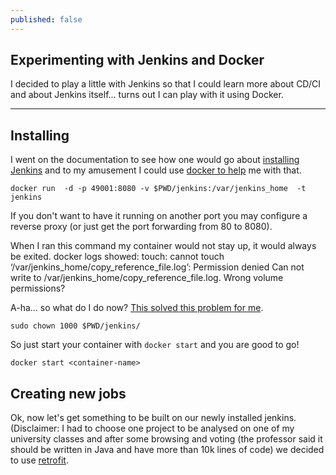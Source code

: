 ```yaml
---
published: false
---
```



## Experimenting with Jenkins and Docker

I decided to play a little with Jenkins so that I could learn more about CD/CI and about Jenkins itself... turns out I can play with it using Docker.

***


## Installing

I went on the documentation to see how one would go about [installing Jenkins](https://wiki.jenkins-ci.org/display/JENKINS/Installing+Jenkins) and to my amusement I could use [docker to help](https://wiki.jenkins-ci.org/display/JENKINS/Installing+Jenkins+with+Docker) me with that.

	docker run  -d -p 49001:8080 -v $PWD/jenkins:/var/jenkins_home  -t jenkins 
    
If you don't want to have it running on another port you may configure a reverse proxy (or just get the port forwarding from 80 to 8080).

When I ran this command my container would not stay up, it would always be exited.
docker logs showed:
	touch: cannot touch ‘/var/jenkins_home/copy_reference_file.log’: Permission denied
	Can not write to /var/jenkins_home/copy_reference_file.log. Wrong volume permissions?

A-ha... so what do I do now? [This solved this problem for me](https://github.com/jenkinsci/docker/issues/177#issuecomment-163656932).

	sudo chown 1000 $PWD/jenkins/

So just start your container with `docker start` and you are good to go!

	docker start <container-name>

## Creating new jobs

Ok, now let's get something to be built on our newly installed jenkins.
(Disclaimer: I had to choose one project to be analysed on one of my university classes and after some browsing and voting (the professor said it should be written in Java and have more than 10k lines of code) we decided to use [retrofit](https://github.com/square/retrofit).

[](Screenshot2016-37-0512:37:40.png)
